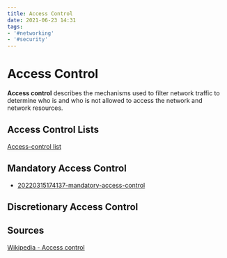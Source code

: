 ```yaml
---
title: Access Control
date: 2021-06-23 14:31
tags:
- '#networking'
- '#security'
---
```


# Access Control

**Access control** describes the mechanisms used to filter network traffic to determine who is and who is not allowed to access the network and network resources.

## Access Control Lists

[Access-control list](2021-06-28--14-33-48Z--access-control_list.md)

## Mandatory Access Control

*  [20220315174137-mandatory-access-control](20220315174137-mandatory-access-control.md)

## Discretionary Access Control

## Sources

[Wikipedia - Access control](https://en.wikipedia.org/wiki/Access_control)
